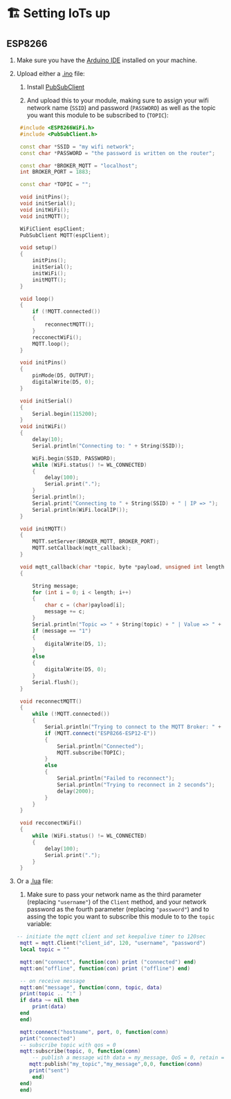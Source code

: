 # 🏗 Setting IoTs up

## ESP8266

1. Make sure you have the [Arduino IDE](https://www.arduino.cc/en/Main/Software) installed on your machine.
2. Upload either a [.ino](./src/esp8266/mqtt/mqtt.ino) file:

   1. Install [PubSubClient](https://github.com/knolleary/pubsubclient)

   2. And upload this to your module, making sure to assign your wifi network name (`SSID`) and password (`PASSWORD`) as well as the topic you want this module to be subscribed to (`TOPIC`):

   ```c++
    #include <ESP8266WiFi.h>
    #include <PubSubClient.h>

    const char *SSID = "my wifi network";
    const char *PASSWORD = "the password is written on the router";

    const char *BROKER_MQTT = "localhost";
    int BROKER_PORT = 1883;

    const char *TOPIC = "";

    void initPins();
    void initSerial();
    void initWiFi();
    void initMQTT();

    WiFiClient espClient;
    PubSubClient MQTT(espClient);

    void setup()
    {
        initPins();
        initSerial();
        initWiFi();
        initMQTT();
    }

    void loop()
    {
        if (!MQTT.connected())
        {
            reconnectMQTT();
        }
        recconectWiFi();
        MQTT.loop();
    }

    void initPins()
    {
        pinMode(D5, OUTPUT);
        digitalWrite(D5, 0);
    }

    void initSerial()
    {
        Serial.begin(115200);
    }
    void initWiFi()
    {
        delay(10);
        Serial.println("Connecting to: " + String(SSID));

        WiFi.begin(SSID, PASSWORD);
        while (WiFi.status() != WL_CONNECTED)
        {
            delay(100);
            Serial.print(".");
        }
        Serial.println();
        Serial.print("Connecting to " + String(SSID) + " | IP => ");
        Serial.println(WiFi.localIP());
    }

    void initMQTT()
    {
        MQTT.setServer(BROKER_MQTT, BROKER_PORT);
        MQTT.setCallback(mqtt_callback);
    }

    void mqtt_callback(char *topic, byte *payload, unsigned int length)
    {

        String message;
        for (int i = 0; i < length; i++)
        {
            char c = (char)payload[i];
            message += c;
        }
        Serial.println("Topic => " + String(topic) + " | Value => " + String(message));
        if (message == "1")
        {
            digitalWrite(D5, 1);
        }
        else
        {
            digitalWrite(D5, 0);
        }
        Serial.flush();
    }

    void reconnectMQTT()
    {
        while (!MQTT.connected())
        {
            Serial.println("Trying to connect to the MQTT Broker: " + String(BROKER_MQTT));
            if (MQTT.connect("ESP8266-ESP12-E"))
            {
                Serial.println("Connected");
                MQTT.subscribe(TOPIC);
            }
            else
            {
                Serial.println("Failed to reconnect");
                Serial.println("Trying to reconnect in 2 seconds");
                delay(2000);
            }
        }
    }

    void recconectWiFi()
    {
        while (WiFi.status() != WL_CONNECTED)
        {
            delay(100);
            Serial.print(".");
        }
    }
   ```

3. Or a [.lua](./src/esp8266/mqtt/mqtt.lua) file:

   1. Make sure to pass your network name as the third parameter (replacing `"username"`) of the `Client` method, and your network password as the fourth parameter (replacing `"password"`) and to assing the topic you want to subscribe this module to to the `topic` variable:

   ```lua
   -- initiate the mqtt client and set keepalive timer to 120sec
    mqtt = mqtt.Client("client_id", 120, "username", "password")
    local topic = ""

    mqtt:on("connect", function(con) print ("connected") end)
    mqtt:on("offline", function(con) print ("offline") end)

    -- on receive message
    mqtt:on("message", function(conn, topic, data)
    print(topic .. ":" )
    if data ~= nil then
        print(data)
    end
    end)

    mqtt:connect("hostname", port, 0, function(conn)
    print("connected")
    -- subscribe topic with qos = 0
    mqtt:subscribe(topic, 0, function(conn)
        -- publish a message with data = my_message, QoS = 0, retain = 0
       mqtt:publish("my_topic","my_message",0,0, function(conn)
       print("sent")
        end)
    end)
    end)
   ```
